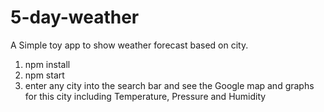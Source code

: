 # 5-day-weather

A Simple toy app to show weather forecast based on city.

1. npm install
2. npm start
3. enter any city into the search bar and see the Google map and graphs for this city including Temperature, Pressure and Humidity
